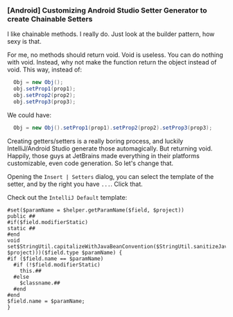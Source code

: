 ### [Android] Customizing Android Studio Setter Generator to create Chainable Setters

I like chainable methods. I really do. Just look at the builder pattern, how sexy is that.

For me, no methods should return void. Void is useless. You can do nothing with void.
Instead, why not make the function return the object instead of void. This way, instead of:

```java
  Obj = new Obj();
  obj.setProp1(prop1);
  obj.setProp2(prop2);
  obj.setProp3(prop3);
```

We could have:

```java
  Obj = new Obj().setProp1(prop1).setProp2(prop2).setProp3(prop3);
```

Creating getters/setters is a really boring process, and luckily IntelliJ/Android Studio
generate those automagically. But returning void. Happily, those guys at JetBrains
made everything in their platforms customizable, even code generation. So let's change that.

Opening the `Insert | Setters` dialog, you can select the template of the setter, and by the right
you have `...`. Click that.

Check out the `IntelliJ Default` template:

```
#set($paramName = $helper.getParamName($field, $project))
public ##
#if($field.modifierStatic)
static ##
#end
void set$StringUtil.capitalizeWithJavaBeanConvention($StringUtil.sanitizeJavaIdentifier($helper.getPropertyName($field, $project)))($field.type $paramName) {
#if ($field.name == $paramName)
  #if (!$field.modifierStatic)
    this.##
  #else
    $classname.##
  #end
#end
$field.name = $paramName;
}
```
